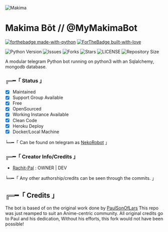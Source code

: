 ![Makima](https://i.imgur.com/zEqc1YN.jpg)

# Makima Bōt // @MyMakimaBot

[![forthebadge made-with-python](http://ForTheBadge.com/images/badges/made-with-python.svg)](https://www.python.org/)
[![ForTheBadge built-with-love](http://ForTheBadge.com/images/badges/built-with-love.svg)](https://GitHub.com/Dank-del/)</br>

![Python Version](https://img.shields.io/badge/python-3.8-green?style=for-the-badge&logo=appveyor)
![Issues](https://img.shields.io/github/issues/Rachit-Pal/MakimaBot?style=for-the-badge&logo=appveyor)
![Forks](https://img.shields.io/github/forks/Rachit-Pal/MakimaBot?style=for-the-badge&logo=appveyor)
![Stars](https://img.shields.io/github/stars/Rachit-Pal/MakimaBot?style=for-the-badge&logo=appveyor)
![LICENSE](https://img.shields.io/github/license/Rachit-Pal/MakimaBot?style=for-the-badge&logo=appveyor)
![Repository Size](https://img.shields.io/github/repo-size/Rachit-Pal/MakimaBot?style=for-the-badge&logo=appveyor)</br>


A modular telegram Python bot running on python3 with an Sqlalchemy, mongodb database.

###  ╔═━「 Status 」

- [x] Maintained
- [x] Support Group Available
- [x] Free
- [x] OpenSourced
- [x] Working Instance Available
- [x] Clean Code
- [x] Heroku Deploy
- [x] Docker/Local Machine

╘═━「 Can be found on telegram as [NekoRobot](https://telegram.dog/MyMakimaBot) 」


### ╔═━「 Creator Info/Credits 」

+ [Rachit-Pal](https://github.com/Rachit-Pal) : OWNER | DEV

╘═━「 Any other authorship/credits can be seen through the commits. 」

## ╔═━「 Credits 」
The bot is based of on the original work done by [PaulSonOfLars](https://github.com/PaulSonOfLars)
This repo was just reamped to suit an Anime-centric community. All original credits go to Paul and his dedication, Without his efforts, this fork would not have been possible!
